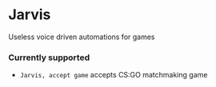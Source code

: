 # Jarvis
Useless voice driven automations for games

### Currently supported
- `Jarvis, accept game` accepts CS:GO matchmaking game 
